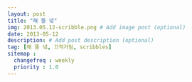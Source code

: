 ```yaml
---
layout: post
title: "해 뜰 녘"
img: 2013.05.12-scribble.png # Add image post (optional)
date: 2013-05-12
description: # Add post description (optional)
tag: [해 뜰 녘, 끄적거림, scribbles]
sitemap :
  changefreq : weekly
  priority : 1.0
---
```

